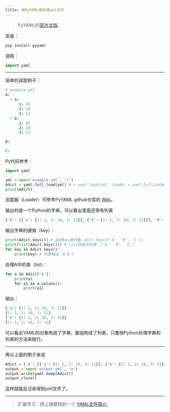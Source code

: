 ```yaml
---
title: 用PyYAML库处理yml文件
---
```


> PyYAML的[官方文档](https://pyyaml.org/wiki/PyYAMLDocumentation)。

安装：

```powershell
pip install pyyaml
```

调用：

```python
import yaml
```

------

简单的读取例子：

```yaml
# example.yml
A:
  - a:
      1: 01
      2: 10
      3: 11
  - b:
      1: 01
      2: 10
      3: 11

B:

C:
```

Py代码参考：

```python
import yaml

yml = open('example.yml', 'r')
Adict = yaml.full_load(yml) # = yaml.load(yml, Loader = yaml.FullLoader)
print(Adict)
```

加载器（Loader）可参考PyYAML github仓库的 [Wiki](https://github.com/yaml/pyyaml/wiki/PyYAML-yaml.load(input)-Deprecation)。

输出的是一个Python的字典，可以看出里面还带有列表

```python
{'A': [{'a': {1: 1, 2: 10, 3: 11}}, {'b': {1: 1, 2: 10, 3: 11}}], 'B': None, 'C': None}
```

输出字典的键值（key）：

```python
print(Adict.keys()) # 返回key迭代器：dict_keys(['A', 'B', 'C'])
print(list(Adict.keys())) # list转换为列表：['A', 'B', 'C']
for key in Adict.keys():
    print(key) # 列表输出：A B C
```

处理A中的值（list）：

```python
for a in Adict['A']:
    print(a)
	for a1 in a.values():
    	print(a1)
```

输出：

```python
{'a': {1: 1, 2: 10, 3: 11}}
{1: 1, 2: 10, 3: 11}
{'b': {1: 1, 2: 10, 3: 11}}
{1: 1, 2: 10, 3: 11}
```

可以看出YAML的对象构成了字典，数组构成了列表，只要按Python处理字典和列表的方法来就行。

------

再以上面的例子来说

```python
Adict = {'A': [{'a': {1: 1, 2: 10, 3: 11}}, {'b': {1: 1, 2: 10, 3: 11}}], 'B': None, 'C': None}
output = open('output.yml', 'w')
output.write(yaml.dump(Adict))
output.close()
```

这样就能反过来得到yml文件了。

------

> 扩展学习：网上随便找的一个 [YAML文件简介](https://www.cnblogs.com/sddai/p/9626392.html)。